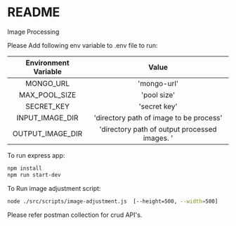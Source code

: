 # README #

Image Processing

Please Add following env variable to .env file to run:

| Environment Variable | Value |
| :---: | :---: |
| MONGO_URL| 'mongo-url' |
| MAX_POOL_SIZE | 'pool size' |
| SECRET_KEY | 'secret key' |
| INPUT_IMAGE_DIR | 'directory path of image to be process' |
| OUTPUT_IMAGE_DIR | 'directory path of output processed images. ' |


To run express app:

```sh
npm install 
npm run start-dev

```

To Run image adjustment script:

```sh
node ./src/scripts/image-adjustment.js  [--height=500, --width=500]
```


Please refer postman collection for crud API's.


